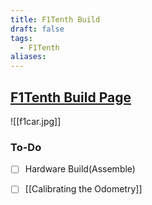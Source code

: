 ```yaml
---
title: F1Tenth Build
draft: false
tags:
  - F1Tenth
aliases:
---
```

## [F1Tenth Build Page](https://roboracer.ai/build.html)
![[f1car.jpg]]
### To-Do
- [ ] Hardware Build(Assemble)
- [ ] [[Calibrating the Odometry]]

